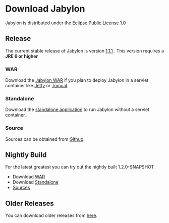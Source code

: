 Download Jabylon
================

Jabylon is distributed under the [Eclipse Public License 1.0](http://opensource.org/licenses/EPL-1.0)  



## Release

The current stable release of Jabylon is version [1.1.1](https://github.com/jutzig/jabylon/releases/latest) .
This version requires a **JRE 6 or higher**


### WAR 
 
Download the [Jabylon WAR](https://github.com/jutzig/jabylon/releases/download/v1.1.1/jabylon.war) if you plan to deploy Jabylon in a servlet container like [Jetty](http://www.eclipse.org/jetty/ ) or [Tomcat](http://tomcat.apache.org/).

### Standalone

Download the [standalone application](https://github.com/jutzig/jabylon/releases/download/v1.1.1/jabylon-standalone.zip) to run Jabylon without a servlet container.


### Source

Sources can be obtained from [Github](https://github.com/jutzig/jabylon/archive/v1.1.1.zip).


## Nightly Build

For the latest greatest you can try out the nightly built 1.2.0-SNAPSHOT

 * Download [WAR](http://jenkins-jabylon.rhcloud.com/job/jabylon/lastSuccessfulBuild/artifact/releng/war/target/jabylon.war)
 * Download [Standalone](http://jenkins-jabylon.rhcloud.com/job/jabylon/lastSuccessfulBuild/artifact/releng/standalone/target/jabylon-standalone.zip)
 * [Sources](https://github.com/jutzig/jabylon) 
 
## Older Releases
 
 You can download older releases from [here](https://github.com/jutzig/jabylon/releases).